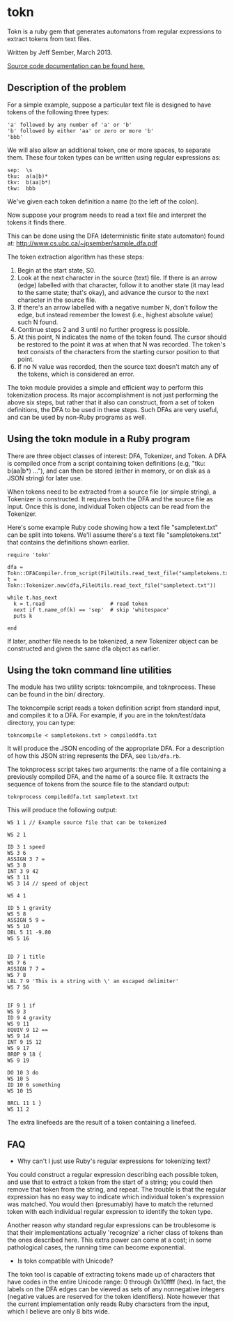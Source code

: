 # tokn
Tokn is a ruby gem that generates automatons from regular expressions to extract tokens from text files.

Written by Jeff Sember, March 2013.

[Source code documentation can be found here.](http://rubydoc.info/gems/tokn/frames)


## Description of the problem

For a simple example, suppose a particular text file is designed to have
tokens of the following three types:

```
'a' followed by any number of 'a' or 'b'
'b' followed by either 'aa' or zero or more 'b'
'bbb'
```

We will also allow an additional token, one or more spaces, to separate them.
These four token types can be written using regular expressions as:
```
sep:  \s
tku:  a(a|b)*
tkv:  b(aa|b*)
tkw:  bbb
```

We've given each token definition a name (to the left of the colon).

Now suppose your program needs to read a text file and interpret the tokens it
finds there.

This can be done using the DFA (deterministic finite state automaton) found at: <http://www.cs.ubc.ca/~jpsember/sample_dfa.pdf>


The token extraction algorithm has these steps:

1. Begin at the start state, S0.
1. Look at the next character in the source (text) file.  If there is an arrow (edge) labelled with that character, follow it to another state (it may lead to the same state; that's okay), and advance the cursor to the next character in the source file.
1.  If there's an arrow labelled with a negative number N, don't follow the edge, but instead remember the lowest (i.e., highest absolute value) such N found.
1.  Continue steps 2 and 3 until no further progress is possible.
1.  At this point, N indicates the name of the token found.  The cursor should be restored to the point it was at when that N was recorded.  The token's text consists of the characters from the starting cursor position to that point.
1.  If no N value was recorded, then the source text doesn't match any of the tokens, which is considered an error.


The tokn module provides a simple and efficient way to perform this tokenization process.
Its major accomplishment is not just performing the above six steps, but rather that
it also can construct, from a set of token definitions, the DFA to be used in these steps.
Such DFAs are very useful, and can be used by non-Ruby programs as well.


## Using the tokn module in a Ruby program

There are three object classes of interest: DFA, Tokenizer, and Token.  A DFA is
compiled once from a script containing token definitions (e.g, "tku:  b(aa|b*) ..."),
and can then be stored (either in memory, or on disk as a JSON string) for later use.

When tokens need to be extracted from a source file (or simple string), a Tokenizer is
constructed.  It requires both the DFA and the source file as input.  Once this is done,
individual Token objects can be read from the Tokenizer.

Here's some example Ruby code showing how a text file "sampletext.txt" can be split into
tokens.  We'll assume there's a text file "sampletokens.txt" that contains the
definitions shown earlier.

```
require 'tokn'

dfa = Tokn::DFACompiler.from_script(FileUtils.read_text_file("sampletokens.txt"))
t = Tokn::Tokenizer.new(dfa,FileUtils.read_text_file("sampletext.txt"))

while t.has_next
  k = t.read                     # read token
  next if t.name_of(k) == 'sep'  # skip 'whitespace'
  puts k

end
```

If later, another file needs to be tokenized, a new Tokenizer object can be
constructed and given the same dfa object as earlier.


## Using the tokn command line utilities

The module has two utility scripts: tokncompile, and toknprocess.  These can be
found in the bin/ directory.

The tokncompile script reads a token definition script from standard input, and
compiles it to a DFA.  For example, if you are in the tokn/test/data directory, you can
type:

```
tokncompile < sampletokens.txt > compileddfa.txt
```

It will produce the JSON encoding of the appropriate DFA.  For a description of how
this JSON string represents the DFA, see `lib/dfa.rb`.

The toknprocess script takes two arguments: the name of a file containing a
previously compiled DFA, and the name of a source file.  It extracts the sequence
of tokens from the source file to the standard output:

```
toknprocess compileddfa.txt sampletext.txt
```

This will produce the following output:
```
WS 1 1 // Example source file that can be tokenized

WS 2 1

ID 3 1 speed
WS 3 6
ASSIGN 3 7 =
WS 3 8
INT 3 9 42
WS 3 11
WS 3 14 // speed of object

WS 4 1

ID 5 1 gravity
WS 5 8
ASSIGN 5 9 =
WS 5 10
DBL 5 11 -9.80
WS 5 16


ID 7 1 title
WS 7 6
ASSIGN 7 7 =
WS 7 8
LBL 7 9 'This is a string with \' an escaped delimiter'
WS 7 56


IF 9 1 if
WS 9 3
ID 9 4 gravity
WS 9 11
EQUIV 9 12 ==
WS 9 14
INT 9 15 12
WS 9 17
BROP 9 18 {
WS 9 19

DO 10 3 do
WS 10 5
ID 10 6 something
WS 10 15

BRCL 11 1 }
WS 11 2
```

The extra linefeeds are the result of a token containing a linefeed.


## FAQ

* Why can't I just use Ruby's regular expressions for tokenizing text?

You could construct a regular expression describing each possible token, and use that
to extract a token from the start of a string; you could then remove that token from the
string, and repeat.  The trouble is that the regular expression has no easy way to indicate
which individual token's expression was matched.  You would then (presumably) have to match
the returned token with each individual regular expression to identify the token type.

Another reason why standard regular expressions can be troublesome is that their
implementations actually 'recognize' a richer class of tokens than the ones described
here.  This extra power can come at a cost; in some pathological cases, the running time
can become exponential.

* Is tokn compatible with Unicode?

The tokn tool is capable of extracting tokens made up of characters that have
codes in the entire Unicode range: 0 through 0x10ffff (hex).  In fact, the labels
on the DFA edges can be viewed as sets of any nonnegative integers (negative
values are reserved for the token identifiers).  Note however that the current implementation
only reads Ruby characters from the input, which I believe are only 8 bits wide.


